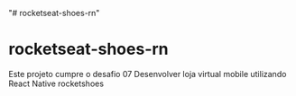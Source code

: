 "# rocketseat-shoes-rn" 
# rocketseat-shoes-rn

Este projeto cumpre o desafio 07
Desenvolver loja virtual mobile utilizando React Native
rocketshoes
